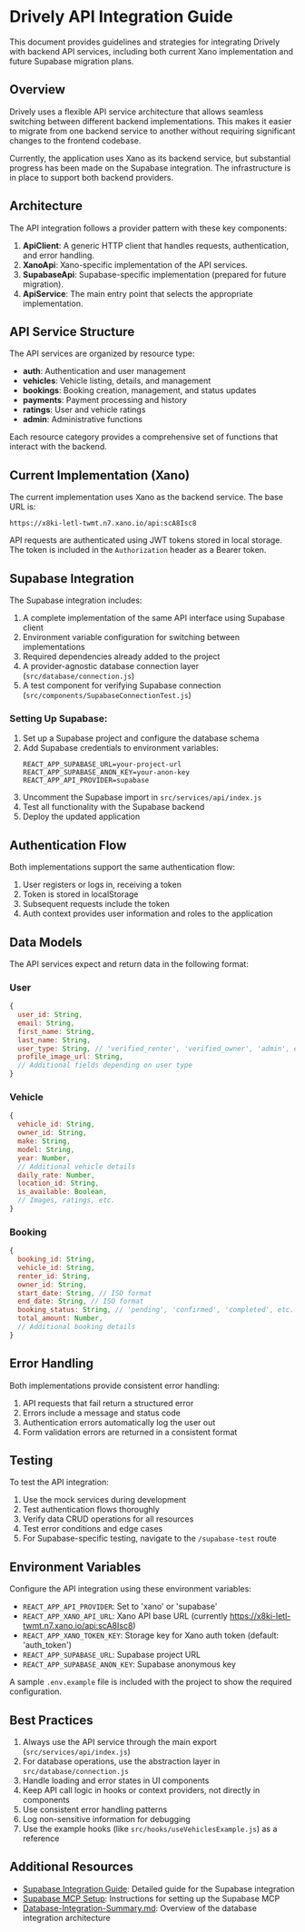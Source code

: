 # Drively API Integration Guide

This document provides guidelines and strategies for integrating Drively with backend API services, including both current Xano implementation and future Supabase migration plans.

## Overview

Drively uses a flexible API service architecture that allows seamless switching between different backend implementations. This makes it easier to migrate from one backend service to another without requiring significant changes to the frontend codebase.

Currently, the application uses Xano as its backend service, but substantial progress has been made on the Supabase integration. The infrastructure is in place to support both backend providers.

## Architecture

The API integration follows a provider pattern with these key components:

1. **ApiClient**: A generic HTTP client that handles requests, authentication, and error handling.
2. **XanoApi**: Xano-specific implementation of the API services.
3. **SupabaseApi**: Supabase-specific implementation (prepared for future migration).
4. **ApiService**: The main entry point that selects the appropriate implementation.

## API Service Structure

The API services are organized by resource type:

- **auth**: Authentication and user management
- **vehicles**: Vehicle listing, details, and management
- **bookings**: Booking creation, management, and status updates
- **payments**: Payment processing and history
- **ratings**: User and vehicle ratings
- **admin**: Administrative functions

Each resource category provides a comprehensive set of functions that interact with the backend.

## Current Implementation (Xano)

The current implementation uses Xano as the backend service. The base URL is:

```
https://x8ki-letl-twmt.n7.xano.io/api:scA8Isc8
```

API requests are authenticated using JWT tokens stored in local storage. The token is included in the `Authorization` header as a Bearer token.

## Supabase Integration

The Supabase integration includes:

1. A complete implementation of the same API interface using Supabase client
2. Environment variable configuration for switching between implementations
3. Required dependencies already added to the project
4. A provider-agnostic database connection layer (`src/database/connection.js`)
5. A test component for verifying Supabase connection (`src/components/SupabaseConnectionTest.js`)

### Setting Up Supabase:

1. Set up a Supabase project and configure the database schema
2. Add Supabase credentials to environment variables:
   ```
   REACT_APP_SUPABASE_URL=your-project-url
   REACT_APP_SUPABASE_ANON_KEY=your-anon-key
   REACT_APP_API_PROVIDER=supabase
   ```
3. Uncomment the Supabase import in `src/services/api/index.js`
4. Test all functionality with the Supabase backend
5. Deploy the updated application

## Authentication Flow

Both implementations support the same authentication flow:

1. User registers or logs in, receiving a token
2. Token is stored in localStorage
3. Subsequent requests include the token
4. Auth context provides user information and roles to the application

## Data Models

The API services expect and return data in the following format:

### User

```javascript
{
  user_id: String,
  email: String,
  first_name: String,
  last_name: String,
  user_type: String, // 'verified_renter', 'verified_owner', 'admin', etc.
  profile_image_url: String,
  // Additional fields depending on user type
}
```

### Vehicle

```javascript
{
  vehicle_id: String,
  owner_id: String,
  make: String,
  model: String,
  year: Number,
  // Additional vehicle details
  daily_rate: Number,
  location_id: String,
  is_available: Boolean,
  // Images, ratings, etc.
}
```

### Booking

```javascript
{
  booking_id: String,
  vehicle_id: String,
  renter_id: String,
  owner_id: String,
  start_date: String, // ISO format
  end_date: String, // ISO format
  booking_status: String, // 'pending', 'confirmed', 'completed', etc.
  total_amount: Number,
  // Additional booking details
}
```

## Error Handling

Both implementations provide consistent error handling:

1. API requests that fail return a structured error
2. Errors include a message and status code
3. Authentication errors automatically log the user out
4. Form validation errors are returned in a consistent format

## Testing

To test the API integration:

1. Use the mock services during development
2. Test authentication flows thoroughly
3. Verify data CRUD operations for all resources
4. Test error conditions and edge cases
5. For Supabase-specific testing, navigate to the `/supabase-test` route

## Environment Variables

Configure the API integration using these environment variables:

- `REACT_APP_API_PROVIDER`: Set to 'xano' or 'supabase'
- `REACT_APP_XANO_API_URL`: Xano API base URL (currently https://x8ki-letl-twmt.n7.xano.io/api:scA8Isc8)
- `REACT_APP_XANO_TOKEN_KEY`: Storage key for Xano auth token (default: 'auth_token')
- `REACT_APP_SUPABASE_URL`: Supabase project URL
- `REACT_APP_SUPABASE_ANON_KEY`: Supabase anonymous key

A sample `.env.example` file is included with the project to show the required configuration.

## Best Practices

1. Always use the API service through the main export (`src/services/api/index.js`)
2. For database operations, use the abstraction layer in `src/database/connection.js`
3. Handle loading and error states in UI components
4. Keep API call logic in hooks or context providers, not directly in components
5. Use consistent error handling patterns
6. Log non-sensitive information for debugging
7. Use the example hooks (like `src/hooks/useVehiclesExample.js`) as a reference

## Additional Resources

- [Supabase Integration Guide](./Supabase-Integration-Guide.md): Detailed guide for the Supabase integration
- [Supabase MCP Setup](./Supabase-MCP-Setup.md): Instructions for setting up the Supabase MCP
- [Database-Integration-Summary.md](./Database-Integration-Summary.md): Overview of the database integration architecture